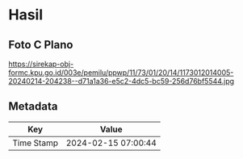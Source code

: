 # Hasil

## Foto C Plano

https://sirekap-obj-formc.kpu.go.id/003e/pemilu/ppwp/11/73/01/20/14/1173012014005-20240214-204238--d71a1a36-e5c2-4dc5-bc59-256d76bf5544.jpg


## Metadata

| Key        | Value               |
| ---------- | ------------------- |
| Time Stamp | 2024-02-15 07:00:44 |



